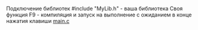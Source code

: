 Подключение библиотек
#include "MyLib.h" - ваша библиотека
Своя функция
F9 - компиляция и запуск на выполнение
с ожиданием в конце нажатия клавиши
[main.c](main.c)


